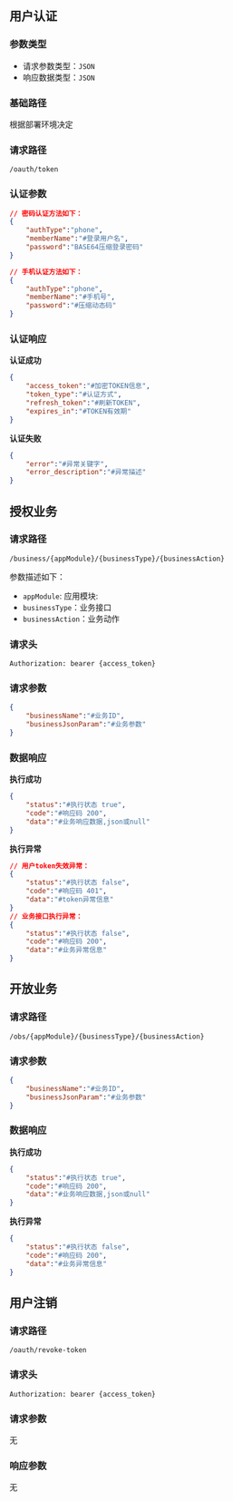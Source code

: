 ## 用户认证
### 参数类型
* 请求参数类型：`JSON`
* 响应数据类型：`JSON`

### 基础路径
根据部署环境决定

### 请求路径
```
/oauth/token
```

### 认证参数
```JSON
// 密码认证方法如下：
{
    "authType":"phone", 
    "memberName":"#登录用户名",
    "password":"BASE64压缩登录密码"
}

// 手机认证方法如下：
{
    "authType":"phone",
    "memberName":"#手机号",
    "password":"#压缩动态码"
}
```


### 认证响应
**认证成功**

```JSON
{
    "access_token":"#加密TOKEN信息",
    "token_type":"#认证方式",
    "refresh_token":"#刷新TOKEN",
    "expires_in":"#TOKEN有效期"
}
```

**认证失败**

```JSON
{
    "error":"#异常关键字",
    "error_description":"#异常描述"
}

```

## 授权业务

### 请求路径
```
/business/{appModule}/{businessType}/{businessAction}
```
参数描述如下：

* `appModule`: 应用模块:
* `businessType`：业务接口
* `businessAction`：业务动作

### 请求头

```HTTP
Authorization: bearer {access_token}
```

### 请求参数
```JSON
{
    "businessName":"#业务ID",
    "businessJsonParam":"#业务参数"
}
```

### 数据响应

**执行成功**

```JSON
{
    "status":"#执行状态 true",
    "code":"#响应码 200",
    "data":"#业务响应数据,json或null"
}
```

**执行异常**

```JSON
// 用户token失效异常：
{
    "status":"#执行状态 false",
    "code":"#响应码 401",
    "data":"#token异常信息"
}
// 业务接口执行异常：
{
    "status":"#执行状态 false",
    "code":"#响应码 200",
    "data":"#业务异常信息"
}
```

## 开放业务
### 请求路径
```
/obs/{appModule}/{businessType}/{businessAction}
```

### 请求参数
```JSON
{
    "businessName":"#业务ID",
    "businessJsonParam":"#业务参数"
}
```

### 数据响应
**执行成功**

```JSON
{
    "status":"#执行状态 true",
    "code":"#响应码 200",
    "data":"#业务响应数据,json或null"
}
```
**执行异常**

```JSON
{
    "status":"#执行状态 false",
    "code":"#响应码 200",
    "data":"#业务异常信息"
}
```


## 用户注销
### 请求路径

```HTTP
/oauth/revoke-token
```
### 请求头

```HTTP
Authorization: bearer {access_token}
```
### 请求参数
无

### 响应参数
无


